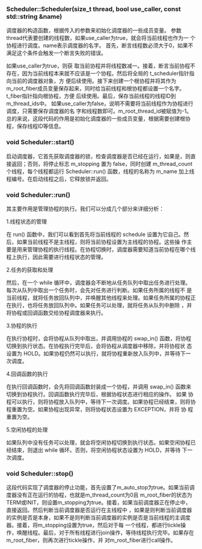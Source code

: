 ### Scheduler::Scheduler(size_t thread, bool use_caller, const std::string &name)

<p>调度器的构造函数，根据传入的参数来初始化调度器的一些成员变量。 参数thread代表要创建的线程数，如果use_caller为true，就会将当前线程也作为一
个协程进行调度。name表示调度器的名字。 首先，断言线程数必须大于0，如果不满足这个条件会触发一个断言失败的错误。<p>
<p>如果use_caller为true，则获 取当前协程并将线程数减一。接着，断言当前协程不存在，因为当前线程本来就不应该是一个协程。然后将全局的
t_scheduler指针指向当前的调度器对象，方
便后续使用。接下来创建一个根协程并将其作为m_root_fiber成员变量保存起来，同时给当前线程和根协程都设置一个名字。t_fiber指针指向根协程，方便
后续使用。最后，保存当前线程的线程ID到m_thread_ids中。 如果use_caller为false，说明不需要将当前线程作为协程进行调度，只需要保存调度器的名
字和线程数即可。m_root_thread_id被赋值为-1。 总的来说，这段代码的作用是初始化调度器的一些成员变量，根据需要创建根协程，保存线程ID等信息。<p>

### void Scheduler::start()

启动调度器，它首先获取调度器的锁，检查调度器是否已经在运行，如果是，则直接返回；否则，将停止标志 m_stopping 置为 false，同时创建
m_thread_count 个线程，每个线程都运行 Scheduler::run() 函数，线程的名称为 m_name 加上线程编号。在启动线程之后，它释放锁并返回。

### void Scheduler::run()

<p>其主要作用是管理协程的执行。我们可以分成几个部分来详细分析：<p>
<p>1.线程状态的管理<p>
<p>在 run() 函数中，我们可以看到首先将当前线程的 schedule 设置为它自己。然后，如果当前线程不是主线程，则将当前协程设置为主线程的协程。这些操
作主要是用来管理协程的执行线程。在协程切换时，调度器需要知道当前协程在哪个线程上执行，因此需要进行线程状态的管理。<p>
<p>2.任务的获取和处理<p>
然后，在一个 while 循环中，调度器会不断地从任务队列中取出任务进行处理。每次从队列中取出一个任务时，会先对任务进行判断。如果任务所属的线程不
是当前线程，就将任务放回队列中，并唤醒其他线程来处理。如果任务所属的协程正在执行，也将任务放回队列中。如果任务可以处理，就将任务从队列中删除
，并将协程或回调函数交给协程调度器来执行。<p>
<p>3.协程的执行<p>
在执行协程时，会将协程从队列中取出，并调用协程的 swap_in() 函数，将协程切换到执行状态。在协程执行完毕后，会将协程从调度器中移除，并将协程状
态设置为 HOLD。如果协程仍然可以执行，就将协程重新放入队列中，并等待下一次调度。<p>
<p>4.回调函数的执行<p>
<p>在执行回调函数时，会先将回调函数封装成一个协程，并调用 swap_in() 函数来切换到协程执行。回调函数执行完毕后，根据协程状态进行相应的操作。
如果
协程可以执行，则将协程放入队列中，等待下一次调度。如果协程已经结束，则将协程重置为空。如果协程出现异常，则将协程状态设置为
EXCEPTION，并将
协 程重置为空。<p>
<p>5.空闲协程的处理<p>
<p>如果队列中没有任务可以处理，就会将空闲协程切换到执行状态。如果空闲协程已经结束，则退出 while 循环。否则，将空闲协程状态设置为
HOLD，并等待
下一次调度。<p>

### void Scheduler::stop()

<p>这段代码实现了调度器的停止功能，首先设置了m_auto_stop为true。如果当前调度器没有正在运行的协程，也就是m_thread_count为0且
m_root_fiber的状态为TERM或INIT，则设置m_stopping为true。接着，如果当前调度器正在停止中，直接返回。然后判断当前调度器是否运行在主线程中
，如果是则判断当前调度器的实例是否是本身，如果不是则判断当前调度器的实例是否是当前线程的主调度器。接着，将m_stopping设置为true，然后对于每
一个线程，都进行tickle操作，唤醒线程。最后，对于所有线程进行join操作，等待线程执行完毕。如果存在m_root_fiber，则再次进行tickle操作，并
对m_root_fiber进行call操作。</p>